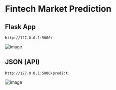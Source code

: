 # Fintech Market Prediction

## Flask App

`http://127.0.0.1:5000/`

![image](https://github.com/user-attachments/assets/0e9e3409-df14-44f0-bc4f-87b01c872c72)

## JSON (API)

`http://127.0.0.1:5000/predict`

![image](https://github.com/user-attachments/assets/0c54b744-a78d-490f-b18e-a42ad30b45d0)
